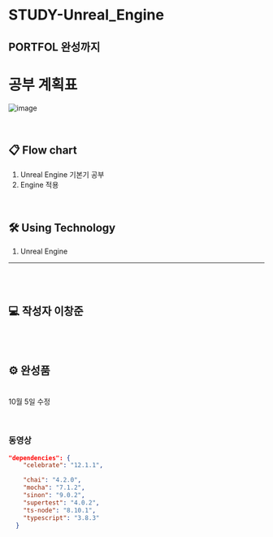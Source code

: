 # STUDY-Unreal_Engine

## PORTFOL 완성까지 


# 공부 계획표




![image](https://user-images.githubusercontent.com/68671394/124387673-6ea30e00-dd1a-11eb-91f3-7133b040dbb1.png)


\
[]()
## 📋 Flow chart
1. Unreal Engine 기본기 공부
2. Engine 적용

\
[]()
## 🛠 Using Technology

1. Unreal Engine

---
\
\
[]()
## 💻 작성자 이창준

\
\
[]()
## ⚙️ 완성품
### 
```json

```

10월 5일 수정
 
\
[]()
### 동영상
```json
"dependencies": {
    "celebrate": "12.1.1",

    "chai": "4.2.0",
    "mocha": "7.1.2",
    "sinon": "9.0.2",
    "supertest": "4.0.2",
    "ts-node": "8.10.1",
    "typescript": "3.8.3"
  }
```
